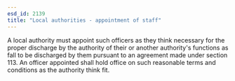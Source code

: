 ```yaml
---
esd_id: 2139
title: "Local authorities - appointment of staff"
---
```


A local authority must appoint such officers as they think necessary for the proper discharge by the authority of their or another authority's functions as fall to be discharged by them pursuant to an agreement made under section 113. An officer appointed shall hold office on such reasonable terms and conditions as the authority think fit.


